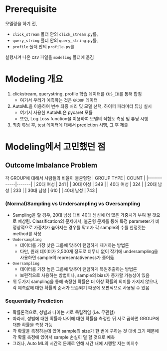 # Prerequisite
모델링을 하기 전, 
+ `click_stream` 폴더 안의 `click_stream.py`를, 
+ `query_string` 폴더 안의 `query_string.py`를, 
+ `profile` 폴더 안의 `profile.py`를

실행시켜 나온 csv 파일을 `modeling` 폴더에 옮김

# Modeling 개요
1. clickstream, querystring, profile 학습 데이터를 `CUS_ID`를 통해 합침
    + 여기서 우리가 예측하는 것은 `GROUP` 데이터
2. AutoML을 이용하여 변수 최종 처리 및 모델 선택, 하이퍼 파라미터 튜닝 실시
    + 여기서 사용한 AutoML은 pycaret 모듈
    + 또한, Log Loss function을 이용하여 모델의 적합도 측정 및 튜닝 시행 
3. 최종 튜닝 후, test 데이터에 대해서 prediction 시행, 그 후 제출

# Modeling에서 고민했던 점
## Outcome Imbalance Problem
각 GROUP에 대해서 사람들의 비율이 불균형함
| GROUP TYPE | COUNT |
|------------|-------|
| 20대 여성    | 241   |
| 30대 여성    |  349  |
| 40대 여성    |  324  |
| 20대 남성    | 233   |
| 30대 남성    |  610  |
| 40대 남성    |  743  |

### (Normal)Sampling vs Undersampling vs Oversampling
+ Sampling을 할 경우, 20대 남성 대비 40대 남성에 더 많은 가중치가 부여 될 것으로 예상됨. Classification의 문제에서, 불균형 문제를 통해 특정 parameter가 비정상적으로 가중치가 높아지는 경우를 막고자 각 sample의 수를 한정짓는 method를 사용
+ `Undersampling`
    + 데이터를 가장 낮은 그룹에 맞추어 랜덤하게 제거하는 방법론
    + 다만, 원래 데이터가 2,500개 정도로 터무니 없이 작기에 undersampling을 사용하면 sample의 representativeness가 줄어듦
+ `Oversampling`
    + 데이터를 가장 높은 그룹에 맞추어 랜덤하게 복원추출하는 방법론
    + 보편적으로 사용하는 방법이나, sample의 bias가 증가할 가능성이 있음
+ 위 두가지 sampling을 통해 측정한 확률은 더 이상 확률의 의미를 가지지 않으나, 각 예측값에 대한 확률의 순서가 보존되기 때문에 보편적으로 사용될 수 있음

### Sequentially Prediction
+ 확률론적으로, 성별과 나이는 서로 독립적임 (i.e. 무관함)
+ 따라서, 성별에 대한 확률과 나이에 대한 확률을 측정한 뒤 서로 곱하면 GROUP에 대한 확률을 측정 가능
+ 각 확률을 측정하는데 있어 sample의 size가 한 번에 구하는 것 대비 크기 때문에 각 확률 측정에 있어서 sample 손실이 덜 할 것으로 예측
+ 그러나, Auto ML의 시간적 문제로 인해 시간 내에 시행할 지는 미지수